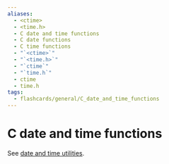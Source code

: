 ```yaml
---
aliases:
  - <ctime>
  - <time.h>
  - C date and time functions
  - C date functions
  - C time functions
  - "`<ctime>`"
  - "`<time.h>`"
  - "`ctime`"
  - "`time.h`"
  - ctime
  - time.h
tags:
  - flashcards/general/C_date_and_time_functions
---
```


# C date and time functions

See [date and time utilities](../special/C/date%20and%20time%20utilities.md).
